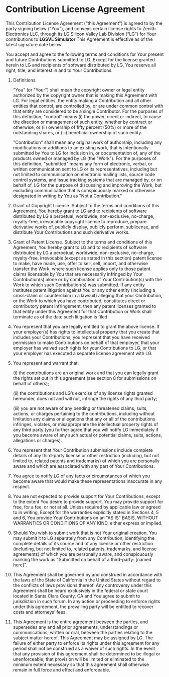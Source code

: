# Contribution License Agreement

This Contribution License Agreement (“this Agreement”) is agreed to by the party signing below (“You”), and conveys certain license rights to Zenith Electronics LLC, through its LG Silicon Valley Lab Division (“LG”) for Your contributions to **LGSVL Simulator** This Agreement is effective as of the latest signature date below.  

You accept and agree to the following terms and conditions for Your present and future Contributions submitted to LG. Except for the license granted herein to LG and recipients of software distributed by LG, You reserve all right, title, and interest in and to Your Contributions.

1. Definitions.

   "You" (or "Your") shall mean the copyright owner or legal entity authorized by the copyright owner that is making this Agreement with LG. For legal entities, the entity making a Contribution and all other entities that control, are controlled by, or are under common control with that entity are considered to be a single Contributor. For the purposes of this definition, "control" means (i) the power, direct or indirect, to cause the direction or management of such entity, whether by contract or otherwise, or (ii) ownership of fifty percent (50%) or more of the outstanding shares, or (iii) beneficial ownership of such entity.

    "Contribution" shall mean any original work of authorship, including any modifications or additions to an existing work, that is intentionally submitted by You to LG for inclusion in, or documentation of, any of the products owned or managed by LG (the "Work"). For the purposes of this definition, "submitted" means any form of electronic, verbal, or written communication sent to LG or its representatives, including but not limited to communication on electronic mailing lists, source code control systems, and issue tracking systems that are managed by, or on behalf of, LG for the purpose of discussing and improving the Work, but excluding communication that is conspicuously marked or otherwise designated in writing by You as "Not a Contribution."

2. Grant of Copyright License. Subject to the terms and conditions of this Agreement, You hereby grant to LG and to recipients of software distributed by LG a perpetual, worldwide, non-exclusive, no-charge, royalty-free, irrevocable copyright license to reproduce, prepare derivative works of, publicly display, publicly perform, sublicense, and distribute Your Contributions and such derivative works.

3. Grant of Patent License. Subject to the terms and conditions of this Agreement, You hereby grant to LG and to recipients of software distributed by LG a perpetual, worldwide, non-exclusive, no-charge, royalty-free, irrevocable (except as 	stated in this section) patent license to make, have made, use, offer to sell, sell, import, and otherwise transfer the Work, where such license applies only to those patent claims licensable by You that are necessarily infringed by Your Contribution(s) alone or by combination of Your Contribution(s) with the Work to which such Contribution(s) was submitted. If any entity institutes patent litigation against You or any other entity (including a cross-claim or counterclaim in a lawsuit) alleging that your Contribution, or the Work to which you have contributed, constitutes direct or contributory patent infringement, then any patent licenses granted to that entity under this Agreement for that Contribution or Work shall terminate as of the date such litigation is filed.

4. You represent that you are legally entitled to grant the above license. If your employer(s) has rights to intellectual property that you create that includes your Contributions, you represent that you have received permission to make Contributions on behalf of that employer, that your employer has waived such rights for your Contributions to LG, or that your employer has executed a separate license agreement with LG.

5. You represent and warrant that:

   (i) the contributions are an original work and that you can legally grant the rights set out in this agreement (see section 8 for submissions on behalf of others);

   (ii) the contributions and LG’s exercise of any license rights granted hereunder, does not and will not, infringe the rights of any third party;

   (iii) you are not aware of any pending or threatened claims, suits, actions, or charges pertaining to the contributions, including without limitation any claims or allegations that any or all of the contributions infringes, violates, or misappropriate the intellectual property rights of any third party (you further agree that you will notify LG immediately if you become aware of any such actual or potential claims, suits, actions, allegations or charges).

6. You represent that Your Contribution submissions include complete details of any third-party license or other restriction (including, but not limited to, related patents and trademarks) of which you are personally aware and which are associated with any part of Your Contributions.

7. You agree to notify LG of any facts or circumstances of which you become aware that would make these representations inaccurate in any respect.

8. You are not expected to provide support for Your Contributions, except to the extent You desire to provide 	support. You may provide support for free, for a fee, or not at all. Unless required by applicable law or agreed to in writing, Except for the warranties explicitly stated in Sections 4, 5 and 6, You provide Your Contributions on an "AS IS" BASIS, WITHOUT WARRANTIES OR CONDITIONS OF ANY KIND, either express or implied.

9. Should You wish to submit work that is not Your original creation, You may submit it to LG separately from any Contribution, identifying the complete details of its source and of any license or other restriction (including, but not limited to, related patents, trademarks, and license agreements) of which you are personally aware, and conspicuously marking the work as 	"Submitted on behalf of a third-party: [named here]".

10. This Agreement shall be governed by and construed in accordance with the laws of the State of California in the United States without regard to the conflicts of laws provisions thereof. Any controversy under this Agreement shall be heard exclusively in the federal or state court located in Santa Clara County, CA and You agree to submit to jurisdiction in such forum.  In any action or proceeding to enforce rights under this agreement, the prevailing party will be entitled to recover costs and attorneys’ fees.

11. This Agreement is the entire agreement between the parties, and supersedes any and all prior agreements, understandings or communications, written or oral, between the parties relating to the subject matter hereof. This Agreement may be assigned by LG.  The failure of either party to enforce its rights under this agreement for any period shall not be construed as a waiver of such rights. In the event that any provision of this agreement shall be determined to be illegal or unenforceable, that provision will be limited or eliminated to the minimum extent necessary so that this agreement shall otherwise remain in full force and effect and enforceable.

